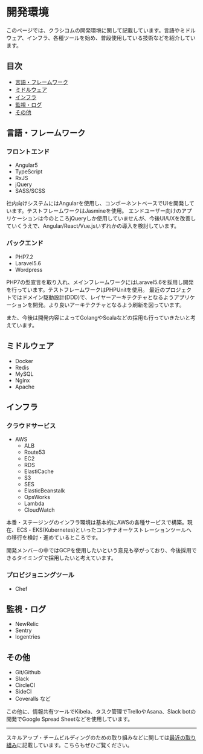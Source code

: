 # 開発環境

このページでは、クラシコムの開発環境に関して記載しています。言語やミドルウェア、インフラ、各種ツールを始め、普段使用している技術などを紹介しています。

## 目次
- [言語・フレームワーク](#言語フレームワーク)
- [ミドルウェア](#ミドルウェア)
- [インフラ](#インフラ)
- [監視・ログ](#監視ログ)
- [その他](#その他)

## 言語・フレームワーク
### フロントエンド

- Angular5
- TypeScript
- RxJS
- jQuery
- SASS/SCSS

社内向けシステムにはAngularを使用し、コンポーネントベースでUIを開発しています。テストフレームワークはJasmineを使用。
エンドユーザー向けのアプリケーションは今のところjQueryしか使用していませんが、今後UI/UXを改善していくうえで、Angular/React/Vue.jsいずれかの導入を検討しています。

### バックエンド

- PHP7.2
- Laravel5.6
- Wordpress

PHP7の型宣言を取り入れ、メインフレームワークにはLaravel5.6を採用し開発を行っています。テストフレームワークはPHPUnitを使用。
最近のプロジェクトではドメイン駆動設計(DDD)で、レイヤーアーキテクチャとなるようアプリケーションを開発。より良いアーキテクチャとなるよう刷新を図っています。

また、今後は開発内容によってGolangやScalaなどの採用も行っていきたいと考えています。

## ミドルウェア

- Docker
- Redis
- MySQL
- Nginx
- Apache

## インフラ

### クラウドサービス

- AWS
  - ALB
  - Route53
  - EC2
  - RDS
  - ElastiCache
  - S3
  - SES
  - ElasticBeanstalk
  - OpsWorks
  - Lambda
  - CloudWatch

本番・ステージングのインフラ環境は基本的にAWSの各種サービスで構築。現在、ECS・EKS(Kubernetes)といったコンテナオーケストレーションツールへの移行を検討・進めているところです。

開発メンバーの中ではGCPを使用したいという意見も挙がっており、今後採用できるタイミングで採用したいと考えています。

### プロビジョニングツール

- Chef

## 監視・ログ

- NewRelic
- Sentry
- logentries

## その他

- Git/Github
- Slack
- CircleCI
- SideCI
- Coveralls など

この他に、情報共有ツールでKibela、タスク管理でTrelloやAsana、Slack botの開発でGoogle Spread Sheetなどを使用しています。

---

スキルアップ・チームビルディングのための取り組みなどに関しては[最近の取り組み]()に記載しています。こちらもぜひご覧ください。
